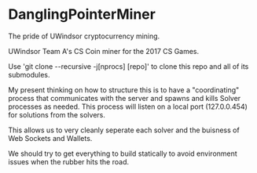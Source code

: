 # DanglingPointerMiner
The pride of UWindsor cryptocurrency mining.

UWindsor Team A's CS Coin miner for the 2017 CS Games.

Use 'git clone --recursive -j[nprocs] [repo]' to clone this repo and all of its submodules.

My present thinking on how to structure this is to have a "coordinating" process that communicates with the server and spawns and kills Solver processes as needed.
This process will listen on a local port (127.0.0.454) for solutions from the solvers.

This allows us to very cleanly seperate each solver and the buisness of Web Sockets and Wallets.

We should try to get everything to build statically to avoid environment issues when the rubber hits the road.
